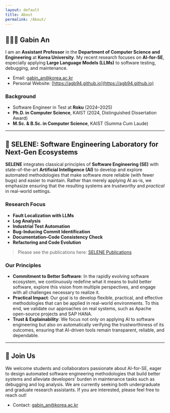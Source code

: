 ```yaml
---
layout: default
title: About
permalink: /About/
---
```


## 👩🏻‍💻 Gabin An

I am an **Assistant Professor** in the **Department of Computer Science and Engineering** at **Korea University**.
My recent research focuses on **AI-for-SE**, especially applying **Large Language Models (LLMs)** to software testing, debugging, and maintenance.

- Email: gabin_an@korea.ac.kr
- Personal Website: [https://agb94.github.io](https://agb94.github.io)

### Background
- Software Engineer in Test at **Roku** (2024–2025)
- **Ph.D. in Computer Science**, KAIST (2024, Distinguished Dissertation Award)
- **M.Sc. & B.Sc. in Computer Science**, KAIST (Summa Cum Laude)

---

## 🌙 SELENE: Software Engineering Laboratory for Next-Gen Ecosystems

**SELENE** integrates classical principles of **Software Engineering (SE)** with state-of-the-art **Artificial Intelligence (AI)** to develop and explore automated methodologies that make software more reliable (with fewer bugs) and easier to maintain. Rather than merely applying AI as-is, we emphasize ensuring that the resulting systems are *trustworthy* and *practical* in real-world settings.


### Research Focus
- **Fault Localization with LLMs**
- **Log Analysis**
- **Industrial Test Automation**
- **Bug-Inducing Commit Identification**
- **Documentation–Code Consistency Check**
- **Refactoring and Code Evolution**

> Please see the publications here: [SELENE Publications](/publications/)

### Our Principles
- **Commitment to Better Software**: In the rapidly evolving software ecosystem, we continuously redefine what it means to build better software, explore this vision from multiple perspectives, and engage with all challenges necessary to realize it.
- **Practical Impact**: Our goal is to develop flexible, practical, and effective methodologies that can be applied in real-world environments. To this end, we validate our approaches on real systems, such as Apache open-source projects and SAP HANA.
- **Trust & Explainability**: We focus not only on applying AI to software engineering but also on automatically verifying the trustworthiness of its outcomes, ensuring that AI-driven tools remain transparent, reliable, and dependable.
<!-- - **Open Science**: To promote reproducibility and broad adoption, we openly share benchmarks, tools, and datasets. -->

---

## 💌 Join Us

We welcome students and collaborators passionate about AI-for-SE, eager to design automated software engineering methodologies that build better systems and alleviate developers’ burden in maintenance tasks such as debugging and log analysis.
We are currently seeking both undergraduate and graduate research assistants. If you are interested, please feel free to reach out!

- Contact: gabin_an@korea.ac.kr  
